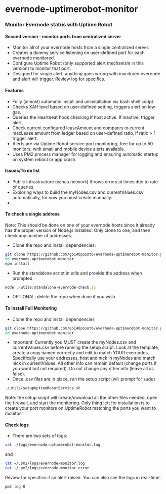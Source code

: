 # evernode-uptimerobot-monitor
### Monitor Evernode status with Uptime Robot

#### Second version - monitor ports from centralized server
- Monitor all of your evernode hosts from a single centralized server.
- Creates a dummy service listening on user-defined port for each evernode monitored.
- Configure Uptime Robot (only supported alert mechanism in this version) to monitor that port.
- Designed for single alert, anything goes wrong with monitored evernode and alert will trigger. Review log for specifics.

#### Features
- Fully (almost) automatic install and uninstallation via bash shell script.
- Checks XAH level based on user-defined setting, triggers alert on low gas.
- Queries the Heartbeat hook checking if host active. If inactive, trigger alert.
- Check current configured leaseAmount and compares to current maxLease amount from ledger based on user-defined ratio, if ratio > 1 trigger alert.
- Alerts are via Uptime Robot service port monitoring, free for up to 50 monitors, with email and mobile device alerts available.
- Uses PM2 process manager for logging and ensuring automatic startup on system reboot or app crash.

#### Issues/To do list
- Public infrastructure (xahau.network) throws errors at times due to rate of queries.
- Exploring ways to build the myNodes.csv and currentValues.csv automatically, for now you must create manually.
- 

#### To check a single address
Note: This should be done on one of your evernode hosts since it already has the proper version of Node.js installed. Only clone to one, and then check any number of addresses.
- Clone the repo and install dependencies:
```sh
git clone https://github.com/go140point6/evernode-uptimerobot-monitor.git
cd evernode-uptimerobot-monitor
npm install
```
- Run the standalone script in utils and provide the address when prompted:
```js
node ./utils/standalone-evernode-check.js
```
- OPTIONAL: delete the repo when done if you wish.

#### To Install Full Monitoring
- Clone the repo and install dependencies
```sh
git clone https://github.com/go140point6/evernode-uptimerobot-monitor.git
cd evernode-uptimerobot-monitor
```
- Important! Currently you MUST create the myNodes.csv and currentValues.csv before running the setup script. Look at the template, create a copy named correctly and edit to match YOUR evernodes. Specifically use your addresses, host and nick in myNodes and match nick in currentValues. All other info can remain default (change ports if you want but not required). Do not change any other info (leave all as false).
- Once .csv files are in place, run the setup script (will prompt for sudo)
```sh
./utils/setupUptimeRobotService.sh
```
Note: the setup script will create/download all the other files needed, open the firewall, and start the monitoring. Only thing left for installation is to create your port monitors on UptimeRobot matching the ports you want to monitor.

#### Check logs
- There are two sets of logs:
```sh
cat ./logs/evernode-uptimerobot-monitor.log
```
and
```sh
cat ~/.pm2/logs/evernode-monitor.log
cat ~/.pm2/logs/evernode-monitor.error
```
Review for specifics if an alert raised. You can also see the logs in real-time:
```sh
pm2 log 0
```

